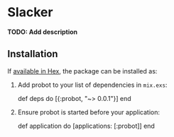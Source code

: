 # Slacker

**TODO: Add description**

## Installation

If [available in Hex](https://hex.pm/docs/publish), the package can be installed as:

  1. Add probot to your list of dependencies in `mix.exs`:

        def deps do
          [{:probot, "~> 0.0.1"}]
        end

  2. Ensure probot is started before your application:

        def application do
          [applications: [:probot]]
        end
